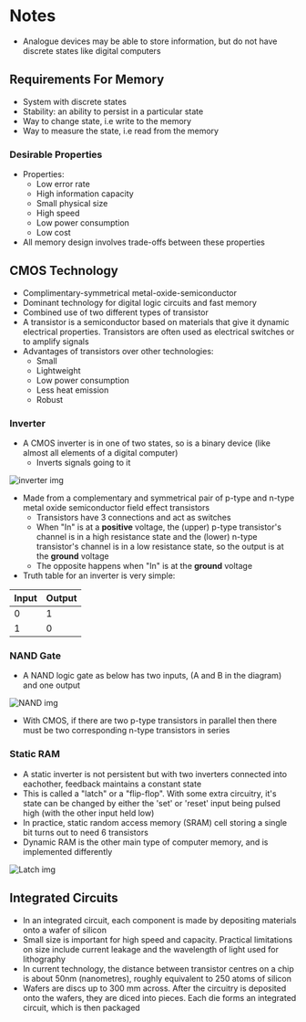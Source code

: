 # Notes

- Analogue devices may be able to store information, but do not have discrete states like digital computers

## Requirements For Memory

- System with discrete states
- Stability: an ability to persist in a particular state
- Way to change state, i.e write to the memory
- Way to measure the state, i.e read from the memory

### Desirable Properties

- Properties:
  - Low error rate
  - High information capacity
  - Small physical size
  - High speed
  - Low power consumption
  - Low cost
- All memory design involves trade-offs between these properties

## CMOS Technology

- Complimentary-symmetrical metal-oxide-semiconductor
- Dominant technology for digital logic circuits and fast memory
- Combined use of two different types of transistor
- A transistor is a semiconductor based on materials that give it dynamic electrical properties. Transistors are often used as electrical switches or to amplify signals
- Advantages of transistors over other technologies:
  - Small
  - Lightweight
  - Low power consumption
  - Less heat emission
  - Robust

### Inverter

- A CMOS inverter is in one of two states, so is a binary device (like almost all elements of a digital computer)
  - Inverts signals going to it

![inverter img](https://www.tutorialspoint.com/vlsi_design/images/cmos_inverter_circuit.jpg)

- Made from a complementary and symmetrical pair of p-type and n-type metal oxide semiconductor field effect transistors
  - Transistors have 3 connections and act as switches
  - When "In" is at a **positive** voltage, the (upper) p-type transistor's channel is in a high resistance state and the (lower) n-type transistor's channel is in a low resistance state, so the output is at the **ground** voltage
  - The opposite happens when "In" is at the **ground** voltage
- Truth table for an inverter is very simple:

| Input | Output |
| ----- | ------ |
| 0     | 1      |
| 1     | 0      |

### NAND Gate

- A NAND logic gate as below has two inputs, (A and B in the diagram) and one output

![NAND img](https://upload.wikimedia.org/wikipedia/commons/thumb/e/e2/CMOS_NAND.svg/255px-CMOS_NAND.svg.png)

- With CMOS, if there are two p-type transistors in parallel then there must be two corresponding n-type transistors in series

### Static RAM

- A static inverter is not persistent but with two inverters connected into eachother, feedback maintains a constant state
- This is called a "latch" or a "flip-flop". With some extra circuitry, it's state can be changed by either the 'set' or 'reset' input being pulsed high (with the other input held low)
- In practice, static random access memory (SRAM) cell storing a single bit turns out to need 6 transistors
- Dynamic RAM is the other main type of computer memory, and is implemented differently

![Latch img](https://www.dummies.com/wp-content/uploads/310547.image1.jpg)

## Integrated Circuits

- In an integrated circuit, each component is made by depositing materials onto a wafer of silicon
- Small size is important for high speed and capacity. Practical limitations on size include current leakage and the wavelength of light used for lithography
- In current technology, the distance between transistor centres on a chip is about 50nm (nanometres), roughly equivalent to 250 atoms of silicon
- Wafers are discs up to 300 mm across. After the circuitry is deposited onto the wafers, they are diced into pieces. Each die forms an integrated circuit, which is then packaged

